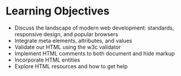 # Learning Objectives

* Discuss the landscape of modern web development: standards, responsive design, and popular browsers
* Integrate meta elements, attributes, and values
* Validate our HTML using the w3c validator
* Implement HTML comments to both document and hide markup
* Incorporate HTML entities
* Explore HTML resources and how to get help
